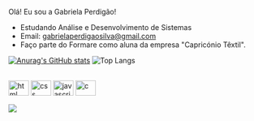Olá! Eu sou a Gabriela Perdigão! 
- Estudando Análise e Desenvolvimento de Sistemas
- Email: gabrielaperdigaosilva@gmail.com
- Faço parte do Formare como aluna da empresa "Capricónio Têxtil".

 [![Anurag's GitHub stats](https://github-readme-stats.vercel.app/api?username=gabriela-perdigao&show_icons=true&theme=dark)](https://github.com/gabriela-perdigao/github-readme-stats)
  ![Top Langs](https://github-readme-stats.vercel.app/api/top-langs/?username=nicolasbelisario&theme=dark)

  <div style="display: inline_block"><br>
  <img align="center" alt="html" height="30" width="40" src="https://cdn.jsdelivr.net/gh/devicons/devicon@latest/icons/html5/html5-plain.svg">
  <img align="center" alt="css" height="30" width="40" src="https://cdn.jsdelivr.net/gh/devicons/devicon@latest/icons/css3/css3-plain.svg">
  <img align="center" alt="javascript" height="30" width="40" src="https://cdn.jsdelivr.net/gh/devicons/devicon@latest/icons/javascript/javascript-plain.svg">
  <img align="center" alt="c" height="30" width="40" src="https://cdn.jsdelivr.net/gh/devicons/devicon@latest/icons/c/c-plain.svg">
<br>
<br>

<div>
  <a href="https://www.linkedin.com/in/gabriela-perdig%C3%A3o-094058262/" target="_blank"><img src="https://img.shields.io/badge/-LinkedIn-%230077B5?style=for-the-badge&logo=linkedin&logoColor=white" target="_blank"></a>
  
</div>

  

  


